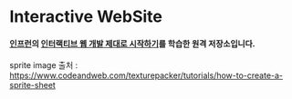 # Interactive WebSite

#### [인프런](https://www.inflearn.com)의 [인터랙티브 웹 개발 제대로 시작하기](https://www.inflearn.com/course/interactive_web)를 학습한 원격 저장소입니다.

sprite image 출처 : https://www.codeandweb.com/texturepacker/tutorials/how-to-create-a-sprite-sheet
